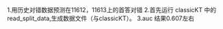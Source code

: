 1.用历史对错数据预测在11612，11613上的首答对错
2.首先运行 classicKT 中的read_split_data,生成数据文件（与classicKT）。 
3.auc 结果0.607左右
